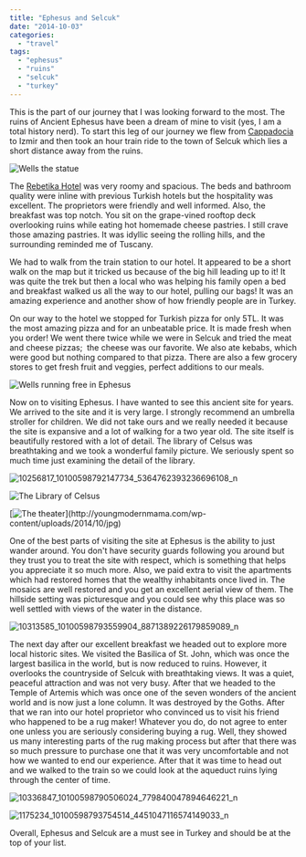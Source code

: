 ```yaml
---
title: "Ephesus and Selcuk"
date: "2014-10-03"
categories:
  - "travel"
tags:
  - "ephesus"
  - "ruins"
  - "selcuk"
  - "turkey"
---
```


This is the part of our journey that I was looking forward to the most. The ruins of Ancient Ephesus have been a dream of mine to visit (yes, I am a total history nerd). To start this leg of our journey we flew from [Cappadocia](http://youngmodernmama.com/2014/09/traveling-abroad-cappadocia/ "Traveling Abroad: Cappadocia") to Izmir and then took an hour train ride to the town of Selcuk which lies a short distance away from the ruins.

![Wells the statue](images/10334428_10100598793275474_709801155630195995_n.jpg)

The [Rebetika Hotel](http://www.tripadvisor.com/Hotel_Review-g293976-d1087120-Reviews-Rebetika_Hotel-Selcuk_Izmir_Province_Turkish_Aegean_Coast.html) was very roomy and spacious. The beds and bathroom quality were inline with previous Turkish hotels but the hospitality was excellent. The proprietors were friendly and well informed. Also, the breakfast was top notch. You sit on the grape-vined rooftop deck overlooking ruins while eating hot homemade cheese pastries. I still crave those amazing pastries. It was idyllic seeing the rolling hills, and the surrounding reminded me of Tuscany.

We had to walk from the train station to our hotel. It appeared to be a short walk on the map but it tricked us because of the big hill leading up to it! It was quite the trek but then a local who was helping his family open a bed and breakfast walked us all the way to our hotel, pulling our bags! It was an amazing experience and another show of how friendly people are in Turkey.

On our way to the hotel we stopped for Turkish pizza for only 5TL. It was the most amazing pizza and for an unbeatable price. It is made fresh when you order! We went there twice while we were in Selcuk and tried the meat and cheese pizzas;  the cheese was our favorite. We also ate kebabs, which were good but nothing compared to that pizza. There are also a few grocery stores to get fresh fruit and veggies, perfect additions to our meals.

![Wells running free in Ephesus](images/1012574_10100598792112804_882658446012049_n.jpg)

Now on to visiting Ephesus. I have wanted to see this ancient site for years. We arrived to the site and it is very large. I strongly recommend an umbrella stroller for children. We did not take ours and we really needed it because the site is expansive and a lot of walking for a two year old. The site itself is beautifully restored with a lot of detail. The library of Celsus was breathtaking and we took a wonderful family picture. We seriously spent so much time just examining the detail of the library.

![10256817_10100598792147734_5364762393236696108_n](images/10256817_10100598792147734_5364762393236696108_n.jpg)

![The Library of Celsus](images/10301547_10100598792551924_1838508350064866718_n.jpg)

[![The theater](http://youngmodernmama.com/wp-content/uploads/2014/10/jpg-300x200.)](http://youngmodernmama.com/wp-content/uploads/2014/10/jpg)

One of the best parts of visiting the site at Ephesus is the ability to just wander around. You don't have security guards following you around but they trust you to treat the site with respect, which is something that helps you appreciate it so much more. Also, we paid extra to visit the apartments which had restored homes that the wealthy inhabitants once lived in. The mosaics are well restored and you get an excellent aerial view of them. The hillside setting was picturesque and you could see why this place was so well settled with views of the water in the distance.

![10313585_10100598793559904_8871389226179859089_n](images/10313585_10100598793559904_8871389226179859089_n.jpg)

The next day after our excellent breakfast we headed out to explore more local historic sites. We visited the Basilica of St. John, which was once the largest basilica in the world, but is now reduced to ruins. However, it overlooks the countryside of Selcuk with breathtaking views. It was a quiet, peaceful attraction and was not very busy. After that we headed to the Temple of Artemis which was once one of the seven wonders of the ancient world and is now just a lone column. It was destroyed by the Goths. After that we ran into our hotel proprietor who convinced us to visit his friend who happened to be a rug maker! Whatever you do, do not agree to enter one unless you are seriously considering buying a rug. Well, they showed us many interesting parts of the rug making process but after that there was so much pressure to purchase one that it was very uncomfortable and not how we wanted to end our experience. After that it was time to head out and we walked to the train so we could look at the aqueduct ruins lying through the center of time.

![10336847_10100598790506024_779840047894646221_n](images/10336847_10100598790506024_779840047894646221_n.jpg)

![1175234_10100598793754514_4451047116574149033_n](images/1175234_10100598793754514_4451047116574149033_n.jpg)

Overall, Ephesus and Selcuk are a must see in Turkey and should be at the top of your list.
